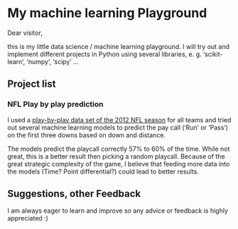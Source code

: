 # My machine learning Playground

Dear visitor,

this is my little data science / machine learning playground. I will try out and implement different projects in Python using several libraries, e. g. ‘scikit-learn’, ‘numpy’, ‘scipy’ …

## Project list

### NFL Play by play prediction
I used a [play-by-play data set of the 2012 NFL season](http://archive.advancedfootballanalytics.com/2010/04/play-by-play-data.html) for all teams and tried out several machine learning models to predict the pay call (‘Run’ or ‘Pass’) on the first three downs based on down and distance.

The models predict the playcall correctly 57% to 60% of the time. While not great, this is a better result then picking a random playcall. Because of the great strategic complexity of the game, I believe that feeding more data into the models (Time? Point differential?) could lead to better results. 


## Suggestions, other Feedback

I am always eager to learn and improve so any advice or feedback is highly appreciated :) 